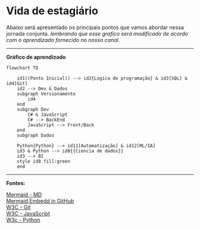 # Vida de estagiário
Abaixo será apresentado os principais pontos que vamos abordar nessa jornada conjunta. *lembrando que esse grafico será modificado de acordo com o aprendizado fornecido no nosso canal.*

----
**Gráfico de aprendizado**

```mermaid
flowchart TD

    id1((Ponto Inicial)) --> id2{Logica de programação} & id3[SQL] & id4[Git]
    id2 --> Dev & Dados
    subgraph Versionamento
        id4
    end
    subgraph Dev
        C# & JavaScript
        C# --> BackEnd
        JavaScript --> Front/Back
    end
    subgraph Dados

    Python{Python} --> id11[Automatização] & id12[ML/IA]
    id3 & Python --> id8{{Ciencia de dados}} 
    id3 --> BI
    style id8 fill:green
    end
```

----
**Fontes:**

<a href="https://mermaid.js.org/syntax/flowchart.html" target="_blank">Mermaid - MD</a> <br/>
<a href="https://www.youtube.com/watch?v=_yBXhKfqDRI" target="_blank">Mermaid Embedd in GitHub</a> <br/>
<a href="https://www.w3schools.com/git/default.asp?remote=github" target="_blank">W3C - Git</a> <br/>
<a href="https://www.w3schools.com/js/default.asp" target="_blank">W3C - JavaScript</a> <br/>
<a href="https://www.w3schools.com/python/default.asp" target="_blank">W3c - Python</a> <br/>
